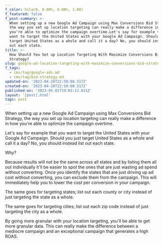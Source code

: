 ```yaml
---
f_color: hsla(0, 0.00%, 0.00%, 1.00)
f_featured: false
f_post-summary: >-
  When setting up a new Google Ad Campaign using Max Conversions Bid Strategy,
  the way you set up location targeting can really make a difference in how
  you're able to optimize the campaign overtime.Let's say for example that you
  want to target the United States with your Google Ad Campaign. Should you just
  target United States as a whole and call it a day? No, you should instead list
  out each state.
title: >-
  How Should You Set up Location Targeting With Maximize Conversions Bid
  Strategy?
slug: google-ad-location-targeting-with-maximize-conversions-bid-strategy
f_tags:
  - cms/tag/google-ads.md
  - cms/tag/bid-strategy.md
updated-on: '2023-04-28T22:50:00.517Z'
created-on: '2023-04-28T22:50:00.517Z'
published-on: '2023-05-01T19:03:13.631Z'
layout: '[post].html'
tags: post
---
```


When setting up a new Google Ad Campaign using Max Conversions Bid Strategy, the way you set up location targeting can really make a difference in how you're able to optimize the campaign overtime.

Let's say for example that you want to target the United States with your Google Ad Campaign. Should you just target United States as a whole and call it a day? No, you should instead list out each state.

Why?

Because results will not be the same across all states and by listing them all out individually it'll be easier to spot the ones that are just wasting ad spend without converting. Once you identify the states that are just driving up ad cost without converting, you can exclude them from the campaign. This will immediately help you to lower the cost per conversion in your campaign.

The same goes for targeting states; list out each county or city instead of just targeting the state as a whole.

The same goes for targeting cities; list out each zip code instead of just targeting the city as a whole.

By going more granular with your location targeting, you'll be able to get more granular data. This can really make the difference between a mediocre campaign and an exceptional campaign that generates a high ROAS.
